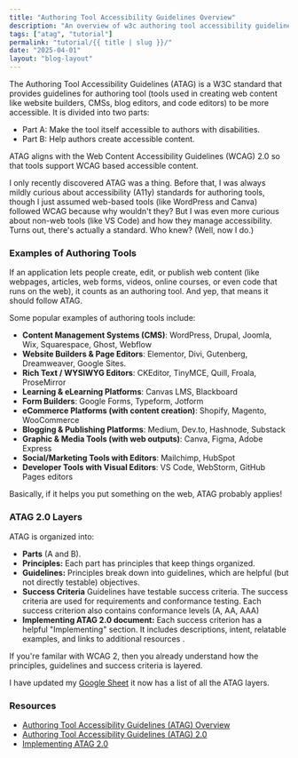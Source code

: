 ```yaml
---
title: "Authoring Tool Accessibility Guidelines Overview"
description: "An overview of w3c authoring tool accessibility guidelines"
tags: ["atag", "tutorial"]
permalink: "tutorial/{{ title | slug }}/"
date: "2025-04-01"
layout: "blog-layout"
---
```


<div class="blog">

  <p>The Authoring Tool Accessibility Guidelines (ATAG) is a W3C standard that provides guidelines for authoring tool
    (tools used in creating web content like website builders, CMSs, blog editors, and code editors) to be more
    accessible. It is divided into two parts:</p>
  <ul>
    <li>Part A: Make the tool itself accessible to authors with disabilities.</li>
    <li>Part B: Help authors create accessible content.</li>
  </ul>

  <p>ATAG aligns with the Web Content Accessibility Guidelines (WCAG) 2.0 so that tools support WCAG based accessible
    content.</p>

  <p>I only recently discovered ATAG was a thing. Before that, I was always mildly curious about accessibility (A11y)
    standards for authoring tools, though I just assumed web-based tools (like WordPress and Canva) followed WCAG
    because why wouldn't they? But I was even more curious about non-web tools (like VS Code) and how they manage
    accessibility. Turns out, there's actually a standard. Who knew? (Well, now I do.)</p>

  <h3>Examples of Authoring Tools</h3>
  <p>If an application lets people create, edit, or publish web content (like webpages, articles, web forms, videos,
    online courses, or even code that runs on the web), it counts as an authoring tool. And yep, that means it should
    follow ATAG.</p>

  <p class="font-bold">Some popular examples of authoring tools include:</p>
  <ul>
    <li><strong>Content Management Systems (CMS)</strong>: WordPress, Drupal, Joomla, Wix, Squarespace, Ghost, Webflow
    </li>
    <li><strong>Website Builders & Page Editors</strong>: Elementor, Divi, Gutenberg, Dreamweaver, Google Sites.</li>
    <li><strong>Rich Text / WYSIWYG Editors</strong>: CKEditor, TinyMCE, Quill, Froala, ProseMirror</li>
    <li><strong>Learning & eLearning Platforms</strong>: Canvas LMS, Blackboard</li>
    <li><strong>Form Builders</strong>: Google Forms, Typeform, Jotform</li>
    <li><strong>eCommerce Platforms (with content creation)</strong>: Shopify, Magento, WooCommerce</li>
    <li><strong>Blogging & Publishing Platforms</strong>: Medium, Dev.to, Hashnode, Substack</li>
    <li><strong>Graphic & Media Tools (with web outputs)</strong>: Canva, Figma, Adobe Express</li>
    <li><strong>Social/Marketing Tools with Editors</strong>: Mailchimp, HubSpot</li>
    <li><strong>Developer Tools with Visual Editors</strong>: VS Code, WebStorm, GitHub Pages editors</li>
  </ul>
  <p>Basically, if it helps you put something on the web, ATAG probably applies!</p>

  <h3>ATAG 2.0 Layers</h3>
  <p>ATAG is organized into:</p>
  <ul>
    <li>
      <strong>Parts</strong> (A and B).
    </li>
    <li><strong>Principles:</strong> Each part has principles that keep things organized.</li>
    <li><strong>Guidelines:</strong> Principles break down into guidelines, which are helpful (but not directly
      testable) objectives.
    </li>
    <li><strong>Success Criteria</strong> Guidelines have testable success criteria. The success criteria are used
      for requirements and conformance testing. Each success criterion also contains conformance levels (A, AA, AAA)
    </li>
    <li><strong>Implementing ATAG 2.0 document:</strong> Each success criterion has a helpful "Implementing" section.
      It includes descriptions, intent, relatable examples, and links to additional resources .</li>
  </ul>
  <p>If you're familar with WCAG 2, then you already understand how the principles, guidelines and success criteria is
    layered.</p>

  <p>I have updated my <a
      href="https://docs.google.com/spreadsheets/d/1gs3P-1F4ATPrsx87_16RoQVLZVaIRI5Np2rEhnIL9fM/edit?usp=sharing"
      target="_blank" rel="noopener noreferrer">Google Sheet</a> it now has a list of all the ATAG
    layers.</p>

  <h3>Resources</h3>
  <ul>
    <li>
      <a href="https://www.w3.org/WAI/standards-guidelines/atag/" target="_blank" rel="noopener noreferrer">Authoring
        Tool Accessibility Guidelines (ATAG) Overview
      </a>
    </li>
    <li>
      <a href="https://www.w3.org/TR/ATAG20/#gl_b23" target="_blank" rel="noopener noreferrer">Authoring Tool
        Accessibility Guidelines (ATAG) 2.0</a>
    </li>
    <li><a href="https://www.w3.org/TR/2015/NOTE-IMPLEMENTING-ATAG20-20150924/" target="_blank"
        rel="noopener noreferrer">Implementing ATAG 2.0</a></li>
  </ul>
</div>
